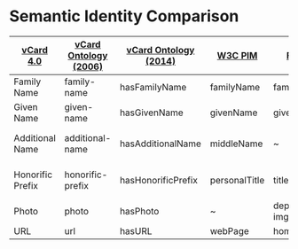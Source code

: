 Semantic Identity Comparison
============================

| [vCard 4.0][VCARD4]   | [vCard Ontology (2006)][VCARD RDF 2006] | [vCard Ontology (2014)][VCARD RDF 2014] | [W3C PIM][W3C PIM]    | [FOAF][FOAF]   | [Schema.org Person][SCHEMA PERSON] | [NEPOMUK Contact][NEPOMUK CONTACT] | [Portable Contacts][PORTABLE CONTACTS] | [hCard][UF HCARD]       | [h-card][UF H-CARD] | [LDAP inetOrgPerson][INETORGPERSON] | [JSON-LD Person][JSON-LD PERSON] |
| --------------------- | --------------------------------------- | --------------------------------------- | --------------------- | -------------- | ---------------------------------- | ---------------------------------- | -------------------------------------- | ----------------------- | ------------------- | ----------------------------------- | -------------------------------- |
| Family Name           | family-name                             | hasFamilyName                           | familyName            | familyName     | familyName                         | nameFamily                         | familyName                             | family-name             | p-family-name       | sn                                  | familyName                       |
| Given Name            | given-name                              | hasGivenName                            | givenName             | givenName      | givenName                          | nameGiven                          | givenName                              | given-name              | p-given-name        | givenName                           | givenName                        |
| Additional Name       | additional-name                         | hasAdditionalName                       | middleName            | ~              | additionalName                     | nameAdditional                     | middleName                             | additional-name         | p-additional-name   | ~                                   | ~                                |
| Honorific Prefix      | honorific-prefix                        | hasHonorificPrefix                      | personalTitle         | title          | honorificPrefix                    | nameHonorificPrefix                | honorificPrefix                        | honorific-prefix        | p-honorific-prefix  | title (?)                           | honorificPrefix                  |
| Photo                 | photo                                   | hasPhoto                                | ~                     | depiction, img | image                              | photo                              | photos (collection)                    | photo                   | u-photo             | jpegPhoto, photo                    | image                            |
| URL                   | url                                     | hasURL                                  | webPage               | homepage       | url                                | url                                | urls                                   | url                     | u-url               | labeledURI                          | homepage                         |

[FOAF]: http://xmlns.com/foaf/spec/
[INETORGPERSON]: http://tools.ietf.org/html/rfc2798
[JSON-LD PERSON]: json-ld.org/contexts/person
[NEPOMUK CONTACT]: http://www.semanticdesktop.org/ontologies/2007/03/22/nco/
[PORTABLE CONTACTS]: http://portablecontacts.net/draft-spec.html
[SCHEMA PERSON]: https://schema.org/Person
[UF HCARD]: http://microformats.org/wiki/hcard
[UF H-CARD]: http://microformats.org/wiki/h-card
[W3C PIM]: http://www.w3.org/2000/10/swap/pim/contact
[VCARD RDF 2006]: http://www.w3.org/2006/vcard/ns
[VCARD RDF 2014]: http://www.w3.org/TR/vcard-rdf/
[VCARD4]: http://tools.ietf.org/html/rfc6350
